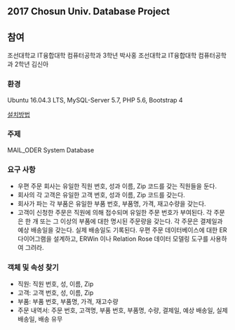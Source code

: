 ## 2017 Chosun Univ. Database Project

## 참여
조선대학교 IT융합대학 컴퓨터공학과 3학년 박사홍
조선대학교 IT융합대학 컴퓨터공학과 2학년 김신아

### 환경
Ubuntu 16.04.3 LTS, MySQL-Server 5.7, PHP 5.6, Bootstrap 4

[설치방법](https://github.com/k3y6reak/2017_Database/blob/master/install.md)

### 주제
MAIL_ODER System Database

### 요구 사항
- 우편 주문 회사는 유일한 직원 번호, 성과 이름, Zip 코드를 갖는 직원들을 둔다.
- 회사의 각 고객은 유일한 고객 번호, 성과 이름, Zip 코드를 갖는다.
- 회사가 파는 각 부품은 유일한 부품 번호, 부품명, 가격, 재고수량을 갖는다.
- 고객이 신청한 주문은 직원에 의해 접수되며 유일한 주문 번호가 부여된다. 각 주문은 한 개 또는 그 이상의 부품에 대한 명시된 주문량을 갖는다. 각 주문은 결제일과 예상 배송일을 갖는다. 실제 배송일도 기록된다. 우편 주문 데이터베이스에 대한 ER 다이어그램을 설계하고, ERWin 이나 Relation Rose 데이터 모델링 도구를 사용하여 그려라.

### 객체 및 속성 찾기
- 직원: 직원 번호, 성, 이름, Zip
- 고객: 고객 번호, 성, 이름, Zip
- 부품: 부품 번호, 부품명, 가격, 재고수량
- 주문 내역서: 주문 번호, 고객명, 부품 번호, 부품명, 수량, 결제일, 예상 배송일, 실제 배송일, 배송 유무

